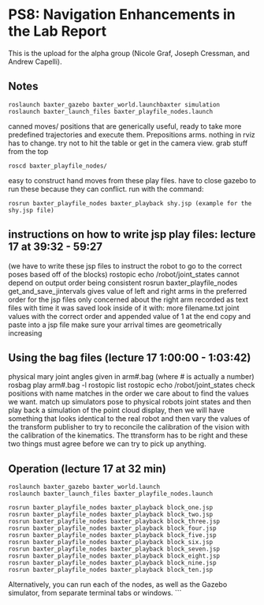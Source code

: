 # PS8: Navigation Enhancements in the Lab Report
This is the upload for the alpha group (Nicole Graf, Joseph Cressman, and Andrew Capelli).

## Notes 
```
roslaunch baxter_gazebo baxter_world.launchbaxter simulation
roslaunch baxter_launch_files baxter_playfile_nodes.launch 
```
canned moves/ positions that are generically useful, ready to take more predefined trajectories 		and execute them. Prepositions arms. nothing in rviz has to change. try not to hit the table or 		get in the camera view. grab stuff from the top

```
roscd baxter_playfile_nodes/ 
```
easy to construct hand moves from these play files. have to close gazebo to run these because 	they can conflict. run with the command:
```
rosrun baxter_playfile_nodes baxter_playback shy.jsp (example for the shy.jsp file)
```

## instructions on how to write jsp play files: lecture 17 at 39:32 - 59:27
(we have to write these jsp files to instruct the robot to go to the correct poses based off of the blocks)
	rostopic echo /robot/joint_states
		cannot depend on output order being consistent
	rosrun baxter_playfile_nodes get_and_save_jintervals
		gives value of left and right arms in the preferred order for the jsp files
			only concerned about the right arm
		recorded as text files with time it was saved
			look inside of it with: more filename.txt
				joint values with the correct order and appended value of 1 at the end
			copy and paste into a jsp file
			make sure your arrival times are geometrically increasing
			
## Using the bag files (lecture 17 1:00:00 - 1:03:42)
physical mary joint angles given in arm#.bag (where # is actually a number)
	rosbag play arm#.bag -l
	rostopic list
	rostopic echo /robot/joint_states
		check positions with name matches in the order we care about to find the values we want. 
		match up simulators pose to physical robots joint states and then play back a simulation of 		the point cloud display, then we will have something that looks identical to the real robot 			and 	then 	vary the values of the transform publisher	to try to reconcile the calibration of 			the vision 	with the calibration of the kinematics.  The ttransform has to be right and these 			two things must agree before we can try to pick up anything.
			
## Operation (lecture 17 at 32 min) 
```
roslaunch baxter_gazebo baxter_world.launch 
roslaunch baxter_launch_files baxter_playfile_nodes.launch 

rosrun baxter_playfile_nodes baxter_playback block_one.jsp
rosrun baxter_playfile_nodes baxter_playback block_two.jsp
rosrun baxter_playfile_nodes baxter_playback block_three.jsp
rosrun baxter_playfile_nodes baxter_playback block_four.jsp
rosrun baxter_playfile_nodes baxter_playback block_five.jsp
rosrun baxter_playfile_nodes baxter_playback block_six.jsp
rosrun baxter_playfile_nodes baxter_playback block_seven.jsp
rosrun baxter_playfile_nodes baxter_playback block_eight.jsp
rosrun baxter_playfile_nodes baxter_playback block_nine.jsp
rosrun baxter_playfile_nodes baxter_playback block_ten.jsp

```

Alternatively, you can run each of the nodes, as well as the Gazebo simulator, from separate terminal tabs or windows. ```


